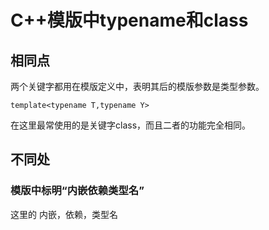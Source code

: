 # C++模版中typename和class

## 相同点
两个关键字都用在模版定义中，表明其后的模版参数是类型参数。
```
template<typename T,typename Y>
```
在这里最常使用的是关键字class，而且二者的功能完全相同。

## 不同处

### 模版中标明“内嵌依赖类型名”
这里的 内嵌，依赖，类型名